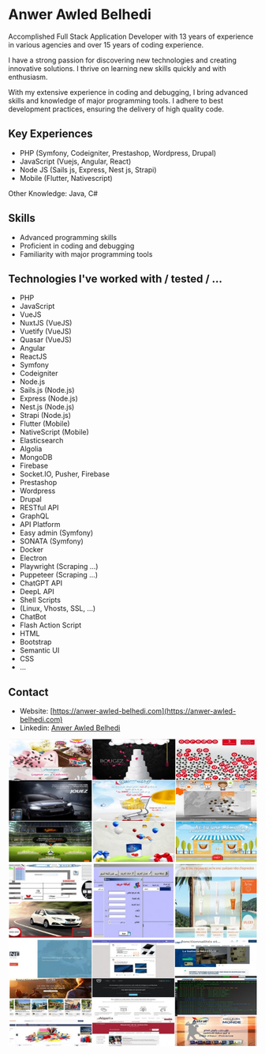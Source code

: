 # Anwer Awled Belhedi

Accomplished Full Stack Application Developer with 13 years of experience in various agencies and over 15 years of coding experience.

I have a strong passion for discovering new technologies and creating innovative solutions. I thrive on learning new skills quickly and with enthusiasm.

With my extensive experience in coding and debugging, I bring advanced skills and knowledge of major programming tools. I adhere to best development practices, ensuring the delivery of high quality code.

## Key Experiences

- PHP (Symfony, Codeigniter, Prestashop, Wordpress, Drupal)
- JavaScript (Vuejs, Angular, React)
- Node JS (Sails js, Express, Nest js, Strapi)
- Mobile (Flutter, Nativescript)

Other Knowledge:
Java, C#

## Skills

- Advanced programming skills
- Proficient in coding and debugging
- Familiarity with major programming tools

## Technologies I've worked with / tested / ...

- PHP
- JavaScript
- VueJS
- NuxtJS (VueJS)
- Vuetify (VueJS)
- Quasar (VueJS)
- Angular
- ReactJS
- Symfony
- Codeigniter
- Node.js
- Sails.js (Node.js)
- Express (Node.js)
- Nest.js (Node.js)
- Strapi (Node.js)
- Flutter (Mobile)
- NativeScript (Mobile)
- Elasticsearch
- Algolia
- MongoDB
- Firebase
- Socket.IO, Pusher, Firebase
- Prestashop
- Wordpress
- Drupal
- RESTful API
- GraphQL
- API Platform
- Easy admin (Symfony)
- SONATA (Symfony)
- Docker
- Electron
- Playwright (Scraping ...)
- Puppeteer (Scraping ...)
- ChatGPT API
- DeepL API
- Shell Scripts
- (Linux, Vhosts, SSL, ...)
- ChatBot
- Flash Action Script
- HTML
- Bootstrap
- Semantic UI
- CSS
- ...

## Contact

- Website: [https://anwer-awled-belhedi.com](https://anwer-awled-belhedi.com)
- Linkedin: [Anwer Awled Belhedi](https://www.linkedin.com/in/anwer-awled-belhedi-64152838/)

![Example Image](./work.jpg)
